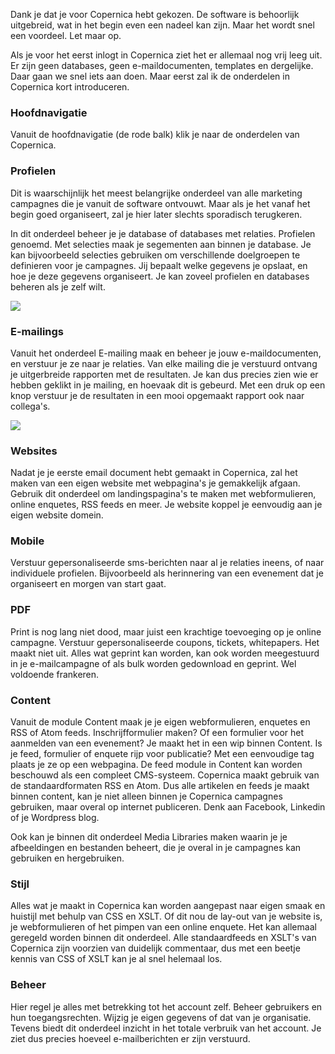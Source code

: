 Dank je dat je voor Copernica hebt gekozen. De software is behoorlijk
uitgebreid, wat in het begin even een nadeel kan zijn. Maar het wordt
snel een voordeel. Let maar op.

Als je voor het eerst inlogt in Copernica ziet het er allemaal nog vrij
leeg uit. Er zijn geen databases, geen e-maildocumenten, templates en
dergelijke. Daar gaan we snel iets aan doen. Maar eerst zal ik de
onderdelen in Copernica kort introduceren.

### Hoofdnavigatie

Vanuit de hoofdnavigatie (de rode balk) klik je naar de onderdelen van
Copernica.

### Profielen

Dit is waarschijnlijk het meest belangrijke onderdeel van alle marketing
campagnes die je vanuit de software ontvouwt. Maar als je het vanaf het
begin goed organiseert, zal je hier later slechts sporadisch terugkeren.

In dit onderdeel beheer je je database of databases met relaties.
Profielen genoemd. Met selecties maak je segementen aan binnen je
database. Je kan bijvoorbeeld selecties gebruiken om verschillende
doelgroepen te definieren voor je campagnes. Jij bepaalt welke gegevens
je opslaat, en hoe je deze gegevens organiseert. Je kan zoveel profielen
en databases beheren als je zelf wilt.

![](https://pic.vicinity.nl/127/0/112859/profiles_in_firefox.png)

### E-mailings

Vanuit het onderdeel E-mailing maak en beheer je jouw e-maildocumenten,
en verstuur je ze naar je relaties. Van elke mailing die je verstuurd
ontvang je uitgerbreide rapporten met de resultaten. Je kan dus precies
zien wie er hebben geklikt in je mailing, en hoevaak dit is gebeurd. Met
een druk op een knop verstuur je de resultaten in een mooi opgemaakt
rapport ook naar collega's.

![](https://pic.vicinity.nl/127/0/112860/onderdeel-emailings.png)

### Websites

Nadat je je eerste email document hebt gemaakt in Copernica, zal het
maken van een eigen website met webpagina's je gemakkelijk afgaan.
Gebruik dit onderdeel om landingspagina's te maken met webformulieren,
online enquetes, RSS feeds en meer. Je website koppel je eenvoudig aan
je eigen website domein.

### Mobile

Verstuur gepersonaliseerde sms-berichten naar al je relaties ineens, of
naar individuele profielen. Bijvoorbeeld als herinnering van een
evenement dat je organiseert en morgen van start gaat.

### PDF

Print is nog lang niet dood, maar juist een krachtige toevoeging op je
online campagne. Verstuur gepersonaliseerde coupons, tickets,
whitepapers. Het maakt niet uit. Alles wat geprint kan worden, kan ook
worden meegestuurd in je e-mailcampagne of als bulk worden gedownload en
geprint. Wel voldoende frankeren.

### Content

Vanuit de module Content maak je je eigen webformulieren, enquetes en
RSS of Atom feeds. Inschrijfformulier maken? Of een formulier voor het
aanmelden van een evenement? Je maakt het in een wip binnen Content. Is
je feed, formulier of enquete rijp voor publicatie? Met een eenvoudige
tag plaats je ze op een webpagina. De feed module in Content kan worden
beschouwd als een compleet CMS-systeem. Copernica maakt gebruik van de
standaardformaten RSS en Atom. Dus alle artikelen en feeds je maakt
binnen content, kan je niet alleen binnen je Copernica campagnes
gebruiken, maar overal op internet publiceren. Denk aan Facebook,
Linkedin of je Wordpress blog.

Ook kan je binnen dit onderdeel Media Libraries maken waarin je je
afbeeldingen en bestanden beheert, die je overal in je campagnes kan
gebruiken en hergebruiken.

### Stijl

Alles wat je maakt in Copernica kan worden aangepast naar eigen smaak en
huistijl met behulp van CSS en XSLT. Of dit nou de lay-out van je
website is, je webformulieren of het pimpen van een online enquete. Het
kan allemaal geregeld worden binnen dit onderdeel. Alle standaardfeeds
en XSLT's van Copernica zijn voorzien van duidelijk commentaar, dus met
een beetje kennis van CSS of XSLT kan je al snel helemaal los.

### Beheer

Hier regel je alles met betrekking tot het account zelf. Beheer
gebruikers en hun toegangsrechten. Wijzig je eigen gegevens of dat van
je organisatie. Tevens biedt dit onderdeel inzicht in het totale
verbruik van het account. Je ziet dus precies hoeveel e-mailberichten er
zijn verstuurd.
